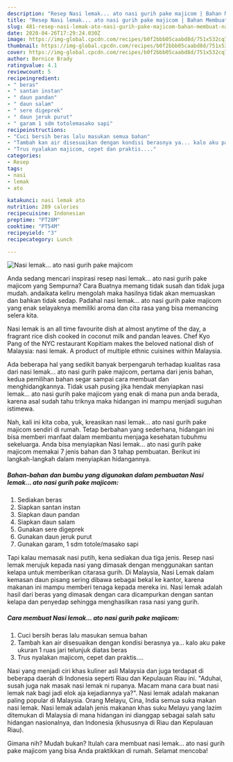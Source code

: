 ```yaml
---
description: "Resep Nasi lemak... ato nasi gurih pake majicom | Bahan Membuat Nasi lemak... ato nasi gurih pake majicom Yang Menggugah Selera"
title: "Resep Nasi lemak... ato nasi gurih pake majicom | Bahan Membuat Nasi lemak... ato nasi gurih pake majicom Yang Menggugah Selera"
slug: 481-resep-nasi-lemak-ato-nasi-gurih-pake-majicom-bahan-membuat-nasi-lemak-ato-nasi-gurih-pake-majicom-yang-menggugah-selera
date: 2020-04-26T17:29:24.030Z
image: https://img-global.cpcdn.com/recipes/b0f2bbb05caabd8d/751x532cq70/nasi-lemak-ato-nasi-gurih-pake-majicom-foto-resep-utama.jpg
thumbnail: https://img-global.cpcdn.com/recipes/b0f2bbb05caabd8d/751x532cq70/nasi-lemak-ato-nasi-gurih-pake-majicom-foto-resep-utama.jpg
cover: https://img-global.cpcdn.com/recipes/b0f2bbb05caabd8d/751x532cq70/nasi-lemak-ato-nasi-gurih-pake-majicom-foto-resep-utama.jpg
author: Bernice Brady
ratingvalue: 4.1
reviewcount: 5
recipeingredient:
- " beras"
- " santan instan"
- " daun pandan"
- " daun salam"
- " sere digeprek"
- " daun jeruk purut"
- " garam 1 sdm totolemasako sapi"
recipeinstructions:
- "Cuci bersih beras lalu masukan semua bahan"
- "Tambah kan air disesuaikan dengan kondisi berasnya ya... kalo aku pake ukuran 1 ruas jari telunjuk diatas beras"
- "Trus nyalakan majicom, cepet dan praktis...."
categories:
- Resep
tags:
- nasi
- lemak
- ato

katakunci: nasi lemak ato 
nutrition: 289 calories
recipecuisine: Indonesian
preptime: "PT28M"
cooktime: "PT54M"
recipeyield: "3"
recipecategory: Lunch

---
```



![Nasi lemak... ato nasi gurih pake majicom](https://img-global.cpcdn.com/recipes/b0f2bbb05caabd8d/751x532cq70/nasi-lemak-ato-nasi-gurih-pake-majicom-foto-resep-utama.jpg)

Anda sedang mencari inspirasi resep nasi lemak... ato nasi gurih pake majicom yang Sempurna? Cara Buatnya memang tidak susah dan tidak juga mudah. andaikata keliru mengolah maka hasilnya tidak akan memuaskan dan bahkan tidak sedap. Padahal nasi lemak... ato nasi gurih pake majicom yang enak selayaknya memiliki aroma dan cita rasa yang bisa memancing selera kita.

Nasi lemak is an all time favourite dish at almost anytime of the day, a fragrant rice dish cooked in coconut milk and pandan leaves. Chef Kyo Pang of the NYC restaurant Kopitiam makes the beloved national dish of Malaysia: nasi lemak. A product of multiple ethnic cuisines within Malaysia.

Ada beberapa hal yang sedikit banyak berpengaruh terhadap kualitas rasa dari nasi lemak... ato nasi gurih pake majicom, pertama dari jenis bahan, kedua pemilihan bahan segar sampai cara membuat dan menghidangkannya. Tidak usah pusing jika hendak menyiapkan nasi lemak... ato nasi gurih pake majicom yang enak di mana pun anda berada, karena asal sudah tahu triknya maka hidangan ini mampu menjadi suguhan istimewa.


Nah, kali ini kita coba, yuk, kreasikan nasi lemak... ato nasi gurih pake majicom sendiri di rumah. Tetap berbahan yang sederhana, hidangan ini bisa memberi manfaat dalam membantu menjaga kesehatan tubuhmu sekeluarga. Anda bisa menyiapkan Nasi lemak... ato nasi gurih pake majicom memakai 7 jenis bahan dan 3 tahap pembuatan. Berikut ini langkah-langkah dalam menyiapkan hidangannya.

<!--inarticleads1-->

##### Bahan-bahan dan bumbu yang digunakan dalam pembuatan Nasi lemak... ato nasi gurih pake majicom:

1. Sediakan  beras
1. Siapkan  santan instan
1. Siapkan  daun pandan
1. Siapkan  daun salam
1. Gunakan  sere digeprek
1. Gunakan  daun jeruk purut
1. Gunakan  garam, 1 sdm totole/masako sapi


Tapi kalau memasak nasi putih, kena sediakan dua tiga jenis. Resep nasi lemak merujuk kepada nasi yang dimasak dengan menggunakan santan kelapa untuk memberikan citarasa gurih. Di Malaysia, Nasi Lemak dalam kemasan daun pisang sering dibawa sebagai bekal ke kantor, karena makanan ini mampu memberi tenaga kepada mereka ini. Nasi lemak adalah hasil dari beras yang dimasak dengan cara dicampurkan dengan santan kelapa dan penyedap sehingga menghasilkan rasa nasi yang gurih. 

<!--inarticleads2-->

##### Cara membuat Nasi lemak... ato nasi gurih pake majicom:

1. Cuci bersih beras lalu masukan semua bahan
1. Tambah kan air disesuaikan dengan kondisi berasnya ya... kalo aku pake ukuran 1 ruas jari telunjuk diatas beras
1. Trus nyalakan majicom, cepet dan praktis....


Nasi yang menjadi ciri khas kuliner asli Malaysia dan juga terdapat di beberapa daerah di Indonesia seperti Riau dan Kepulauan Riau ini. &#34;Aduhai, susah juga nak masak nasi lemak ni rupanya. Macam mana cara buat nasi lemak nak bagi jadi elok aja kejadiannya ya?&#34;. Nasi lemak adalah makanan paling popular di Malaysia. Orang Melayu, Cina, India semua suka makan nasi lemak. Nasi lemak adalah jenis makanan khas suku Melayu yang lazim ditemukan di Malaysia di mana hidangan ini dianggap sebagai salah satu hidangan nasionalnya, dan Indonesia (khususnya di Riau dan Kepulauan Riau). 

Gimana nih? Mudah bukan? Itulah cara membuat nasi lemak... ato nasi gurih pake majicom yang bisa Anda praktikkan di rumah. Selamat mencoba!
